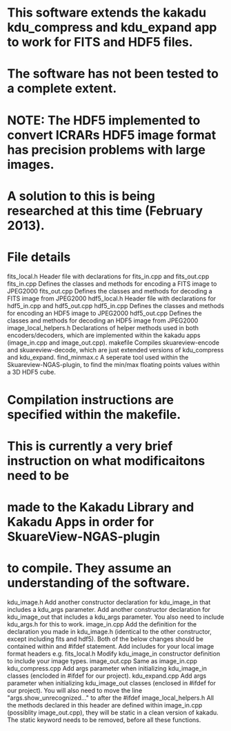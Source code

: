 # This software extends the kakadu kdu_compress and kdu_expand app to work for FITS and HDF5 files.
# The software has not been tested to a complete extent.

# NOTE: The HDF5 implemented to convert ICRARs HDF5 image format has precision problems with large images.
# A solution to this is being researched at this time (February 2013).

# File details

fits_local.h
    Header file with declarations for fits_in.cpp and fits_out.cpp
fits_in.cpp
    Defines the classes and methods for encoding a FITS image to JPEG2000
fits_out.cpp
    Defines the classes and methods for decoding a FITS image from JPEG2000
hdf5_local.h
    Header file with declarations for hdf5_in.cpp and hdf5_out.cpp
hdf5_in.cpp
    Defines the classes and methods for encoding an HDF5 image to JPEG2000
hdf5_out.cpp
    Defines the classes and methods for decoding an HDF5 image from JPEG2000
image_local_helpers.h
    Declarations of helper methods used in both encoders/decoders, which are
    implemented within the kakadu apps (image_in.cpp and image_out.cpp).
makefile
    Compiles skuareview-encode and skuareview-decode, which are just extended
    versions of kdu_compress and kdu_expand.
find_minmax.c
    A seperate tool used within the Skuareview-NGAS-plugin, to find the min/max
    floating points values within a 3D HDF5 cube.


# Compilation instructions are specified within the makefile.

# This is currently a very brief instruction on what modificaitons need to be
# made to the Kakadu Library and Kakadu Apps in order for SkuareView-NGAS-plugin
# to compile. They assume an understanding of the software.

kdu_image.h
    Add another constructor declaration for kdu_image_in that includes a kdu_args parameter.
    Add another constructor declaration for kdu_image_out that includes a kdu_args parameter.
    You also need to include kdu_args.h for this to work.
image_in.cpp
    Add the definition for the declaration you made in kdu_image.h (identical to the other constructor, except including fits and hdf5).
    Both of the below changes should be contained within and #ifdef statement.
        Add includes for your local image format headers e.g. fits_local.h
        Modify kdu_image_in constructor definition to include your image types.
image_out.cpp
    Same as image_in.cpp 
kdu_compress.cpp
    Add args parameter when initializing kdu_image_in classes (encloded in #ifdef for our project).
kdu_expand.cpp
    Add args parameter when initializing kdu_image_out classes (enclosed in #ifdef for our project).
    You will also need to move the line "args.show_unrecognized..." to after the #ifdef
image_local_helpers.h
    All the methods declared in this header are defined within image_in.cpp (possiblity image_out.cpp),
    they will be static in a clean version of kakadu. The static keyword needs to be removed, before
    all these functions.
